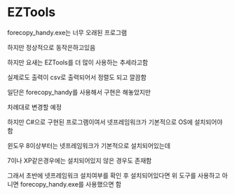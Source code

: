 # EZTools

forecopy_handy.exe는 너무 오래된 프로그램

하지만 정상적으로 동작은하고있음

하지만 요새는 EZTools를 더 많이 사용하는 추세라고함

실제로도 출력이 csv로 출력되어서 정렬도 되고 깔끔함

일단은 forecopy_handy를 사용해서 구현은 해놓았지만 

차례대로 변경할 예정

하지만 C#으로 구현된 프로그램이여서 넷프레임워크가 기본적으로 
OS에 설치되어야 함 

윈도우 8이상부터는 넷프레임워크가 기본적으로 설치되어있는데 

7이나 XP같은경우에는 설치되어있지 않은 경우도 존재함 

그래서 초반에 넷프레임워크 설치여부를 확인 후 설치되어있다면 위 도구를 사용하고 아니면 forecopy_handy.exe를 사용했으면 함 

